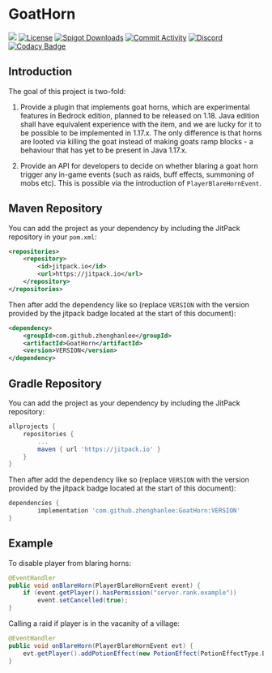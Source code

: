 # GoatHorn

[![](https://jitpack.io/v/zhenghanlee/GoatHorn-API.svg)](https://jitpack.io/#zhenghanlee/GoatHorn)
[![License](https://img.shields.io/github/license/zhenghanlee/GoatHorn)](https://img.shields.io/github/license/zhenghanlee/CustomShop)
[![Spigot Downloads](http://badge.henrya.org/spigotbukkit/downloads?spigot=95113&name=spigot_downloads)](https://www.spigotmc.org/resources/%E2%AD%901-17-must-have%E2%AD%90-goathorn.95113/)
[![Commit Activity](https://img.shields.io/github/commit-activity/m/zhenghanlee/GoatHorn)](https://img.shields.io/github/commit-activity/m/zhenghanlee/GoatHorn)
[![Discord](https://img.shields.io/discord/846941711741222922.svg?logo=discord)](https://discord.gg/YSv7pptDjE)
[![Codacy Badge](https://app.codacy.com/project/badge/Grade/9e997f06079542b9996cf7c695989b9d)](https://www.codacy.com/gh/zhenghanlee/GoatHorn/dashboard?utm_source=github.com&utm_medium=referral&utm_content=zhenghanlee/GoatHorn&utm_campaign=Badge_Grade)

## Introduction

The goal of this project is two-fold:

1. Provide a plugin that implements goat horns, which are experimental features in Bedrock edition, planned to be released on 1.18. Java edition shall have equivalent experience with the item, and we are lucky for it to be possible to be implemented in 1.17.x. The only difference is that horns are looted via killing the goat instead of making goats ramp blocks - a behaviour that has yet to be present in Java 1.17.x.

2. Provide an API for developers to decide on whether blaring a goat horn trigger any in-game events (such as raids, buff effects, summoning of mobs etc). This is possible via the introduction of `PlayerBlareHornEvent`.

## Maven Repository

You can add the project as your dependency by including the JitPack repository in your `pom.xml`:

```xml
<repositories>
	<repository>
		<id>jitpack.io</id>
		<url>https://jitpack.io</url>
	</repository>
</repositories>
```

Then after add the dependency like so (replace `VERSION` with the version provided by the jitpack badge located at the start of this document):

```xml
<dependency>
	<groupId>com.github.zhenghanlee</groupId>
	<artifactId>GoatHorn</artifactId>
	<version>VERSION</version>
</dependency>
```

## Gradle Repository

You can add the project as your dependency by including the JitPack repository:

```gradle
allprojects {
	repositories {
		...
		maven { url 'https://jitpack.io' }
	}
}
```

Then after add the dependency like so (replace `VERSION` with the version provided by the jitpack badge located at the start of this document):

```gradle
dependencies {
	    implementation 'com.github.zhenghanlee:GoatHorn:VERSION'
}
```

## Example

To disable player from blaring horns:

```java
@EventHandler
public void onBlareHorn(PlayerBlareHornEvent event) {
    if (event.getPlayer().hasPermission("server.rank.example"))
        event.setCancelled(true);
}
```

Calling a raid if player is in the vacanity of a village:

```java
@EventHandler
public void onBlareHorn(PlayerBlareHornEvent evt) {
    evt.getPlayer().addPotionEffect(new PotionEffect(PotionEffectType.BAD_OMEN, 1, 5));
}

```
